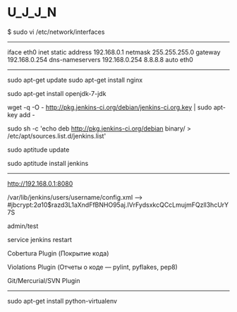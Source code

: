 # U_J_J_N
$ sudo vi /etc/network/interfaces 
________________________________________________________
iface eth0 inet static 
address 192.168.0.1 
netmask 255.255.255.0 
gateway 192.168.0.254
dns-nameservers 192.168.0.254 8.8.8.8
auto eth0 
_________________________________________________________


sudo apt-get update
sudo apt-get install nginx

sudo apt-get install openjdk-7-jdk




wget -q -O - http://pkg.jenkins-ci.org/debian/jenkins-ci.org.key | sudo apt-key add -

sudo sh -c 'echo deb http://pkg.jenkins-ci.org/debian binary/ > /etc/apt/sources.list.d/jenkins.list'

sudo aptitude update

sudo aptitude install jenkins

__________________________________________________________

http://192.168.0.1:8080

/var/lib/jenkins/users/username/config.xml --> #jbcrypt:$2a$10$razd3L1aXndFfBNHO95aj.IVrFydsxkcQCcLmujmFQzll3hcUrY7S

admin/test

service jenkins restart









Cobertura Plugin (Покрытие кода)

Violations Plugin (Отчеты о коде — pylint, pyflakes, pep8)

Git/Mercurial/SVN Plugin

__________________________________________________________________________________
sudo apt-get install python-virtualenv


